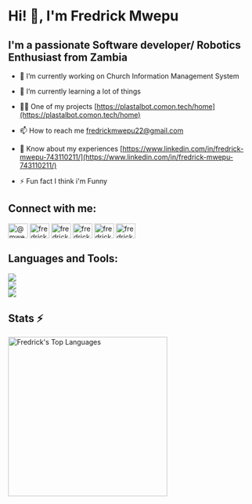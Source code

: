 <h1 align="left">Hi! 👋, I'm Fredrick Mwepu </h1>



<h2 align="left">I'm a passionate Software developer/ Robotics Enthusiast from Zambia</h2>


- 🔭 I’m currently working on Church Information Management System

- 🌱 I’m currently learning a lot of things

- 👨‍💻 One of my projects [https://plastalbot.comon.tech/home](https://plastalbot.comon.tech/home)

- 📫 How to reach me fredrickmwepu22@gmail.com

- 📄 Know about my experiences [https://www.linkedin.com/in/fredrick-mwepu-743110211/](https://www.linkedin.com/in/fredrick-mwepu-743110211/)

- ⚡ Fun fact I think i'm Funny


<h2 align="left">Connect with me:</h2>
<p align="left">
<a href="https://twitter.com/@mwepufredrick" target="blank"><img align="center" src="https://raw.githubusercontent.com/rahuldkjain/github-profile-readme-generator/master/src/images/icons/Social/twitter.svg" alt="@mwepufredrick" height="30" width="40" /></a>
<a href="https://linkedin.com/in/fredrick mwepu" target="blank"><img align="center" src="https://raw.githubusercontent.com/rahuldkjain/github-profile-readme-generator/master/src/images/icons/Social/linked-in-alt.svg" alt="fredrick mwepu" height="30" width="40" /></a>
<a href="https://fb.com/fredrick mwepu" target="blank"><img align="center" src="https://raw.githubusercontent.com/rahuldkjain/github-profile-readme-generator/master/src/images/icons/Social/facebook.svg" alt="fredrick mwepu" height="30" width="40" /></a>
<a href="https://instagram.com/fredrickmwepu" target="blank"><img align="center" src="https://raw.githubusercontent.com/rahuldkjain/github-profile-readme-generator/master/src/images/icons/Social/instagram.svg" alt="fredrickmwepu" height="30" width="40" /></a>
<a href="https://dribbble.com/fredrick mwepu" target="blank"><img align="center" src="https://raw.githubusercontent.com/rahuldkjain/github-profile-readme-generator/master/src/images/icons/Social/dribbble.svg" alt="fredrick mwepu" height="30" width="40" /></a>
<a href="https://www.youtube.com/c/fredrick mwepu" target="blank"><img align="center" src="https://raw.githubusercontent.com/rahuldkjain/github-profile-readme-generator/master/src/images/icons/Social/youtube.svg" alt="fredrick mwepu" height="30" width="40" /></a>
</p>


<h2 align="left">Languages and Tools:</h2>

<p align="left"> 
  
<div align="left">
  <img src="https://skillicons.dev/icons?i=react,bootstrap,opencv,html,css,sass,vscode,github,figma,tailwind,git,github" /><br>
  <img src="https://skillicons.dev/icons?i=nodejs,python,javascript,typescript,django,firebase,mongodb,cpp,php,mysql,flask,npm" /><br>
  <img src="https://skillicons.dev/icons?i=raspberrypi,npm,sqlite,threejs,visualstudio,webflow,svg,arduino,swift,pycharm,mongodb,graphql" />
  
</div>


</p>


<h2 align="left">Stats ⚡</h2>


<img width=325 align="center" src="https://github-readme-stats-salesp07.vercel.app/api/top-langs/?username=fredrickmwepu&hide=HTML&langs_count=8&layout=compact&theme=react&border_radius=10&size_weight=0.5&count_weight=0.5&exclude_repo=github-readme-stats" alt="Fredrick's Top Languages" />






